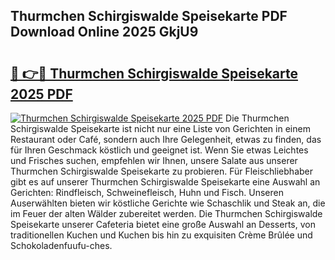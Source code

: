 ## Thurmchen Schirgiswalde Speisekarte PDF Download Online 2025 GkjU9

# <h2><a href="http://gcdeek.nevu.top/?p=Thurmchen+Schirgiswalde+Speisekarte">🔗 👉🔴 Thurmchen Schirgiswalde Speisekarte 2025 PDF</a></h2>

[![Thurmchen Schirgiswalde Speisekarte 2025 PDF](https://i.imgur.com/dBaPXMq.png)](http://gcdeek.nevu.top/?p=Thurmchen+Schirgiswalde+Speisekarte)
Die Thurmchen Schirgiswalde Speisekarte ist nicht nur eine Liste von Gerichten in einem Restaurant oder Café, sondern auch Ihre Gelegenheit, etwas zu finden, das für Ihren Geschmack köstlich und geeignet ist. Wenn Sie etwas Leichtes und Frisches suchen, empfehlen wir Ihnen, unsere Salate aus unserer Thurmchen Schirgiswalde Speisekarte zu probieren. Für Fleischliebhaber gibt es auf unserer Thurmchen Schirgiswalde Speisekarte eine Auswahl an Gerichten: Rindfleisch, Schweinefleisch, Huhn und Fisch. Unseren Auserwählten bieten wir köstliche Gerichte wie Schaschlik und Steak an, die im Feuer der alten Wälder zubereitet werden. Die Thurmchen Schirgiswalde Speisekarte unserer Cafeteria bietet eine große Auswahl an Desserts, von traditionellen Kuchen und Kuchen bis hin zu exquisiten Crème Brûlée und Schokoladenfuufu-ches.

